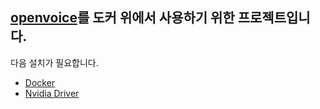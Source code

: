 [openvoice](https://github.com/myshell-ai/OpenVoice)를 도커 위에서 사용하기 위한 프로젝트입니다.
---
다음 설치가 필요합니다.
- [Docker](https://www.docker.com)
- [Nvidia Driver](https://github.com/NVIDIA/nvidia-container-toolkit?tab=readme-ov-file)